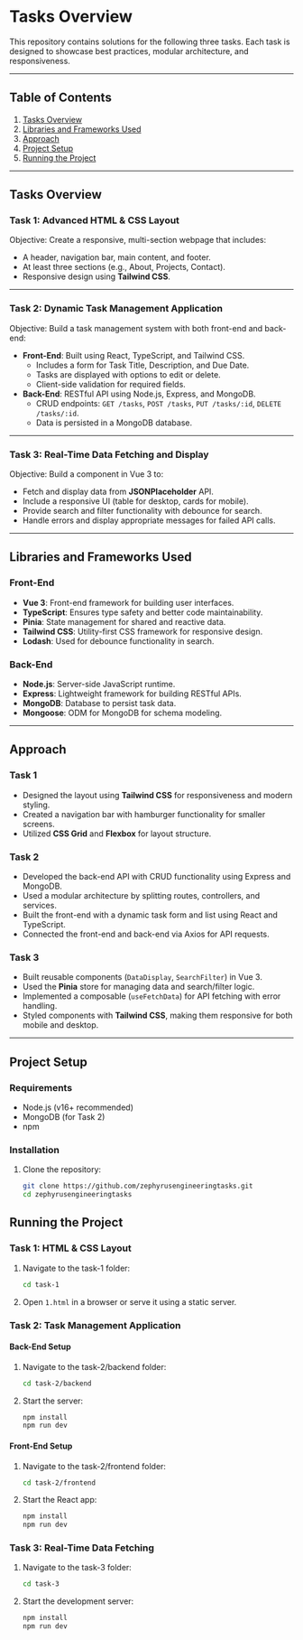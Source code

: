 # Tasks Overview

This repository contains solutions for the following three tasks. Each task is designed to showcase best practices, modular architecture, and responsiveness.

---

## **Table of Contents**

1. [Tasks Overview](#tasks-overview)
2. [Libraries and Frameworks Used](#libraries-and-frameworks-used)
3. [Approach](#approach)
4. [Project Setup](#project-setup)
5. [Running the Project](#running-the-project)
---

## **Tasks Overview**

### **Task 1: Advanced HTML & CSS Layout**

Objective: Create a responsive, multi-section webpage that includes:

- A header, navigation bar, main content, and footer.
- At least three sections (e.g., About, Projects, Contact).
- Responsive design using **Tailwind CSS**.

---

### **Task 2: Dynamic Task Management Application**

Objective: Build a task management system with both front-end and back-end:

- **Front-End**: Built using React, TypeScript, and Tailwind CSS.
  - Includes a form for Task Title, Description, and Due Date.
  - Tasks are displayed with options to edit or delete.
  - Client-side validation for required fields.
- **Back-End**: RESTful API using Node.js, Express, and MongoDB.
  - CRUD endpoints: `GET /tasks`, `POST /tasks`, `PUT /tasks/:id`, `DELETE /tasks/:id`.
  - Data is persisted in a MongoDB database.

---

### **Task 3: Real-Time Data Fetching and Display**

Objective: Build a component in Vue 3 to:

- Fetch and display data from **JSONPlaceholder** API.
- Include a responsive UI (table for desktop, cards for mobile).
- Provide search and filter functionality with debounce for search.
- Handle errors and display appropriate messages for failed API calls.

---

## **Libraries and Frameworks Used**

### **Front-End**

- **Vue 3**: Front-end framework for building user interfaces.
- **TypeScript**: Ensures type safety and better code maintainability.
- **Pinia**: State management for shared and reactive data.
- **Tailwind CSS**: Utility-first CSS framework for responsive design.
- **Lodash**: Used for debounce functionality in search.

### **Back-End**

- **Node.js**: Server-side JavaScript runtime.
- **Express**: Lightweight framework for building RESTful APIs.
- **MongoDB**: Database to persist task data.
- **Mongoose**: ODM for MongoDB for schema modeling.

---

## **Approach**

### **Task 1**

- Designed the layout using **Tailwind CSS** for responsiveness and modern styling.
- Created a navigation bar with hamburger functionality for smaller screens.
- Utilized **CSS Grid** and **Flexbox** for layout structure.

### **Task 2**

- Developed the back-end API with CRUD functionality using Express and MongoDB.
- Used a modular architecture by splitting routes, controllers, and services.
- Built the front-end with a dynamic task form and list using React and TypeScript.
- Connected the front-end and back-end via Axios for API requests.

### **Task 3**

- Built reusable components (`DataDisplay`, `SearchFilter`) in Vue 3.
- Used the **Pinia** store for managing data and search/filter logic.
- Implemented a composable (`useFetchData`) for API fetching with error handling.
- Styled components with **Tailwind CSS**, making them responsive for both mobile and desktop.

---

## **Project Setup**

### **Requirements**

- Node.js (v16+ recommended)
- MongoDB (for Task 2)
- npm

### **Installation**

1. Clone the repository:

   ```bash
   git clone https://github.com/zephyrusengineeringtasks.git
   cd zephyrusengineeringtasks
   ```

## **Running the Project**

### **Task 1: HTML & CSS Layout**

1. Navigate to the task-1 folder:

   ```bash
   cd task-1
   ```

2. Open `1.html` in a browser or serve it using a static server.

### **Task 2: Task Management Application**

#### **Back-End Setup**

1. Navigate to the task-2/backend folder:

   ```bash
   cd task-2/backend
   ```

2. Start the server:

   ```bash
   npm install
   npm run dev
   ```

#### **Front-End Setup**

1. Navigate to the task-2/frontend folder:

   ```bash
   cd task-2/frontend
   ```

2. Start the React app:

   ```bash
   npm install
   npm run dev
   ```

### **Task 3: Real-Time Data Fetching**

1. Navigate to the task-3 folder:

   ```bash
   cd task-3
   ```

2. Start the development server:

   ```bash
   npm install
   npm run dev
   ```

